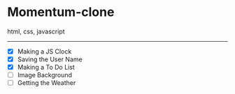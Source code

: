 # Momentum-clone
html, css, javascript 

-----
- [x] Making a JS Clock
- [x] Saving the User Name
- [x] Making a To Do List
- [ ] Image Background
- [ ] Getting the Weather
